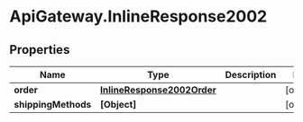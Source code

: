 # ApiGateway.InlineResponse2002

## Properties

Name | Type | Description | Notes
------------ | ------------- | ------------- | -------------
**order** | [**InlineResponse2002Order**](InlineResponse2002Order.md) |  | [optional] 
**shippingMethods** | **[Object]** |  | [optional] 



